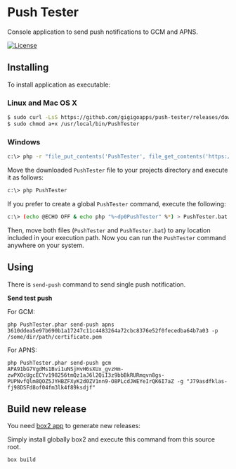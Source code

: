 Push Tester
===========
Console application to send push notifications to GCM and APNS.

[![License](http://img.shields.io/:license-mit-blue.svg)](http://doge.mit-license.org)

Installing
----------
To install application as executable:

### Linux and Mac OS X

```bash
$ sudo curl -LsS https://github.com/gigigoapps/push-tester/releases/download/latest/PushTester.phar -o /usr/local/bin/PushTester
$ sudo chmod a+x /usr/local/bin/PushTester
```

### Windows

```bash
c:\> php -r "file_put_contents('PushTester', file_get_contents('https://github.com/gigigoapps/push-tester/releases/download/latest/PushTester.phar'));"
```

Move the downloaded `PushTester` file to your projects directory and execute
it as follows:

```bash
c:\> php PushTester
```

If you prefer to create a global `PushTester` command, execute the following:

```bash
c:\> (echo @ECHO OFF & echo php "%~dp0PushTester" %*) > PushTester.bat
```

Then, move both files (`PushTester` and `PushTester.bat`) to any location included
in your execution path. Now you can run the `PushTester` command anywhere on your
system.


Using
-----
There is `send-push` command to send single push notification.

**Send test push**

For GCM:
```
php PushTester.phar send-push apns 3610ddea5e97b690b1a17247c11c4483264a72cbc8376e52f0fecedba64b7a03 -p /some/dir/path/certificate.pem
```

For APNS:
```
php PushTester.phar send-push gcm APA91bG7VgdMs1Bvi1uNSjHvH6sXUx_gvzHm-zwPXOcUgcECYv198256tmQz1aJ6l2QiI3z9bbBkRURmqvn8gs-PUPNvfQlm8QOZ5JYHBZFXyK2d0ZV1nn9-O8PLcdJWEYeIrQK6I7aZ -g "J79asdfklas-fj98DSFd8of04fm3lk4f89ksdjf"
```

Build new release
-----------------

You need [box2 app](https://github.com/box-project/box2) to generate new releases:

Simply install globally box2 and execute this command from this source root.
```
box build
```